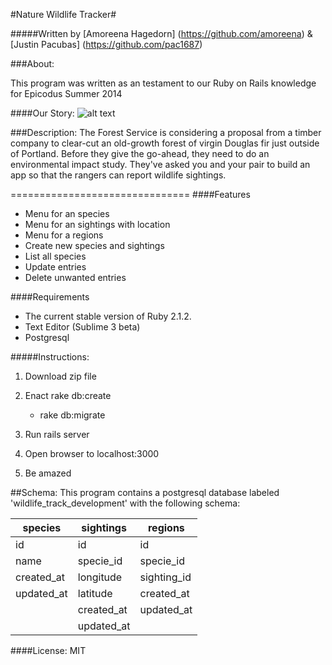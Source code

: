 #Nature Wildlife Tracker#

#####Written by [Amoreena Hagedorn] (https://github.com/amoreena) & [Justin Pacubas] (https://github.com/pac1687)

###About:

This program was written as an testament to our Ruby on Rails knowledge for Epicodus Summer 2014

####Our Story:
![alt text](http://i.imgur.com/ANTdcarl.jpg?1)

###Description:
The Forest Service is considering a proposal from a timber company to clear-cut an old-growth forest of virgin Douglas fir just outside of Portland. Before they give the go-ahead, they need to do an environmental impact study. They've asked you and your pair to build an app so that the rangers can report wildlife sightings.

===============================
####Features
+ Menu for an species
+ Menu for an sightings with location
+ Menu for a regions
+ Create new species and sightings
+ List all species
+ Update entries
+ Delete unwanted entries

####Requirements
* The current stable version of Ruby 2.1.2.
* Text Editor (Sublime 3 beta)
* Postgresql

#####Instructions:
1) Download zip file
2) Enact rake db:create
    * rake db:migrate

3) Run rails server
4) Open browser to localhost:3000
5) Be amazed


##Schema:
This program contains a postgresql database labeled 'wildlife_track_development' with the following schema:

species   | sightings       | regions
------    | --------------  | -----------------
id        | id              | id
name      | specie_id       | specie_id
created_at| longitude       | sighting_id
updated_at| latitude        | created_at
          | created_at      | updated_at
          | updated_at      |

####License:
MIT

